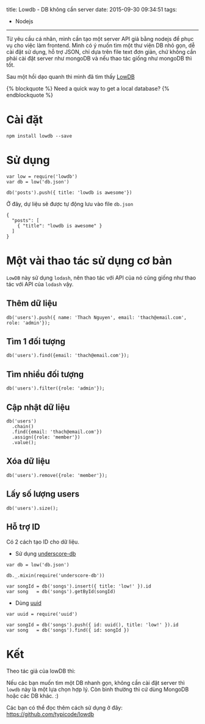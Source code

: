 title: Lowdb - DB không cần server
date: 2015-09-30 09:34:51
tags:
  - Nodejs
---

Từ yêu cầu cá nhân, mình cần  tạo một server API giả bằng nodejs để phục vụ cho việc làm frontend. Mình có ý muốn tìm một thư viện DB nhỏ gọn, dễ cài đặt sử dụng, hỗ trợ JSON, chỉ dựa trên file text đơn giản, chứ không cần phải cài đặt server như mongoDB và nếu thao tác giống như mongoDB thì tốt.

Sau một hồi dạo quanh thì mình đã tìm thấy [LowDB](https://github.com/typicode/lowdb)

{% blockquote %}
Need a quick way to get a local database?
{% endblockquote %}

<!-- more -->

# Cài đặt

```
npm install lowdb --save
```

# Sử dụng

```
var low = require('lowdb')
var db = low('db.json')

db('posts').push({ title: 'lowdb is awesome'})
```

Ở đây, dự liệu sẽ được tự động lưu vào file `db.json`

```
{
  "posts": [
    { "title": "lowdb is awesome" }
  ]
}
```

# Một vài thao tác sử dụng cơ bản

`LowDB` này sử dụng `lodash`, nên thao tác với API của nó cũng giống như thao tác với API của `lodash` vậy.

## Thêm dữ liệu

```
db('users').push({ name: 'Thach Nguyen', email: 'thach@email.com', role: 'admin'});
```

## Tìm 1 đối tượng

```
db('users').find({email: 'thach@email.com'});
```

## Tìm nhiều đối tượng

```
db('users').filter({role: 'admin'});
```

## Cập nhật dữ liệu

```
db('users')
  .chain()
  .find({email: 'thach@email.com'})
  .assign({role: 'member'})
  .value();
```

## Xóa dữ liệu

```
db('users').remove({role: 'member'});
```

## Lấy số lượng users

```
db('users').size();
```

## Hỗ trợ ID

Có 2 cách tạo ID cho dữ liệu.

- Sử dụng [underscore-db](https://github.com/typicode/underscore-db)

```
var db = low('db.json')

db._.mixin(require('underscore-db'))

var songId = db('songs').insert({ title: 'low!' }).id
var song   = db('songs').getById(songId)
```

- Dùng [uuid](https://github.com/broofa/node-uuid)

```
var uuid = require('uuid')

var songId = db('songs').push({ id: uuid(), title: 'low!' }).id
var song   = db('songs').find({ id: songId })
```

# Kết

Theo tác giả của lowDB thì:

Nếu các bạn muốn tìm một DB nhanh gọn, không cần cài đặt server thì `lowdb` này là một lựa chọn hợp lý. Còn bình thường thì cứ dùng MongoDB hoặc các DB khác. :)

Các bạn có thể đọc thêm cách sử dụng ở đây: https://github.com/typicode/lowdb